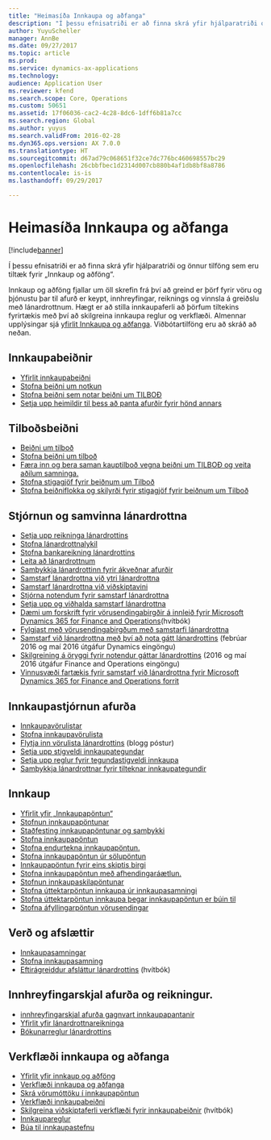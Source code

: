 ```yaml
---
title: "Heimasíða Innkaupa og aðfanga"
description: "Í þessu efnisatriði er að finna skrá yfir hjálparatriði og önnur tilföng sem eru tiltæk fyrir „Innkaup og aðföng“."
author: YuyuScheller
manager: AnnBe
ms.date: 09/27/2017
ms.topic: article
ms.prod: 
ms.service: dynamics-ax-applications
ms.technology: 
audience: Application User
ms.reviewer: kfend
ms.search.scope: Core, Operations
ms.custom: 50651
ms.assetid: 17f06036-cac2-4c28-8dc6-1dff6b81a7cc
ms.search.region: Global
ms.author: yuyus
ms.search.validFrom: 2016-02-28
ms.dyn365.ops.version: AX 7.0.0
ms.translationtype: HT
ms.sourcegitcommit: d67ad79c068651f32ce7dc776bc460698557bc29
ms.openlocfilehash: 26cbbfbec1d2314d007cb880b4af1db8bf8a8786
ms.contentlocale: is-is
ms.lasthandoff: 09/29/2017

---
```


# <a name="procurement-and-sourcing-home-page"></a>Heimasíða Innkaupa og aðfanga

[!include[banner](../includes/banner.md)]


Í þessu efnisatriði er að finna skrá yfir hjálparatriði og önnur tilföng sem eru tiltæk fyrir „Innkaup og aðföng“.

Innkaup og aðföng fjallar um öll skrefin frá því að greind er þörf fyrir vöru og þjónustu þar til afurð er keypt, innhreyfingar, reiknings og vinnsla á greiðslu með lánardrottnum. Hægt er að stilla innkaupaferli að þörfum tiltekins fyrirtækis með því að skilgreina innkaupa reglur og verkflæði. Almennar upplýsingar sjá [yfirlit Innkaupa og aðfanga](procurement-sourcing-overview.md). Viðbótartilföng eru að skráð að neðan.

## <a name="purchase-requisitions"></a>Innkaupabeiðnir
-   [Yfirlit innkaupabeiðni](purchase-requisitions-overview.md)
-   [Stofna beiðni um notkun](tasks/create-requisition-consumption.md)
-   [Stofna beiðni sem notar beiðni um TILBOÐ](tasks/create-requisition-uses-rfq.md)
-   [Setja upp heimildir til þess að panta afurðir fyrir hönd annars](tasks/set-up-permissions-ordering-products.md)

## <a name="requests-for-quotation"></a>Tilboðsbeiðni
-   [Beiðni um tilboð](request-quotations.md)
-   [Stofna beiðni um tilboð](tasks/create-request-quotation.md)
-   [Færa inn og bera saman kauptilboð vegna beiðni um TILBOÐ og veita aðilum samninga.](tasks/enter-compare-rfq-bids-award-contracts.md)
-   [Stofna stigagjöf fyrir beiðnum um Tilboð](tasks/create-scoring-method-rfqs.md)
-   [Stofna beiðniflokka og skilyrði fyrir stigagjöf fyrir beiðnum um Tilboð](tasks/create-solicitation-types-scoring-criteria-rfqs.md)

## <a name="vendor-management-and-collaboration"></a>Stjórnun og samvinna lánardrottna
-   [Setja upp reikninga lánardrottins](set-up-vendor-accounts.md)
-   [Stofna lánardrottnalykil](tasks/create-vendor-account.md)
-   [Stofna bankareikning lánardrottins](tasks/create-vendor-bank-account.md)
-   [Leita að lánardrottnum](tasks/search-vendors.md)
-   [Samþykkja lánardrottinn fyrir ákveðnar afurðir](tasks/approve-vendors-specific-products.md)
-   [Samstarf lánardrottna við ytri lánardrottna](vendor-collaboration-work-external-vendors.md)
-   [Samstarf lánardrottna við viðskiptavini](vendor-collaboration-work-customers-dynamics-365-operations.md)
-   [Stjórna notendum fyrir samstarf lánardrottna](manage-vendor-collaboration-users.md)
-   [Setja upp og viðhalda samstarf lánardrottna](set-up-maintain-vendor-collaboration.md)
-   [Dæmi um forskrift fyrir vörusendingabirgðir á innleið fyrir Microsoft Dynamics 365 for Finance and Operations](https://mbs.microsoft.com/customersource/northamerica/AX/learning/documentation/white-papers/InboundConsignmentInventoryDemoScriptDynamics365Operations)(hvítbók)
-   [Fylgjast með vörusendingabirgðum með samstarfi lánardrottna](../inventory/tasks/monitor-consignment-inventory-vendor-collaboration.md)
-   [Samstarf við lánardrottna með því að nota gátt lánardrottins](collaborate-vendors-vendor-portal.md)  (febrúar 2016 og maí 2016 útgáfur Dynamics eingöngu)
-   [Skilgreining á öryggi fyrir notendur gáttar lánardrottins](configure-security-vendor-portal-users.md) (2016 og maí 2016 útgáfur Finance and Operations eingöngu)
-   [Vinnusvæði fartækis fyrir samstarf við lánardrottna fyrir Microsoft Dynamics 365 for Finance and Operations forrit](vendor-collaboration-mobile-workspace.md)

## <a name="procurement-product-management"></a>Innkaupastjórnun afurða
-   [Innkaupavörulistar](procurement-catalogs.md)
-   [Stofna innkaupavörulista](tasks/create-procurement-catalog.md)
-   [Flytja inn vörulista lánardrottins](https://blogs.msdn.microsoft.com/dynamicsaxscm/2016/05/25/vendor-catalogs-in-dynamics-ax/) (blogg póstur)
-   [Setja upp stigveldi innkaupategundar](tasks/set-up-procurement-category-hierarchy.md)
-   [Setja upp reglur fyrir tegundastigveldi innkaupa](tasks/set-up-policies-procurement-category-hierarchies.md)
-   [Samþykkja lánardrottnar fyrir tilteknar innkaupategundir](tasks/approve-vendors-specific-procurement-categories.md)

## <a name="procurement"></a>Innkaup
-   [Yfirlit yfir „Innkaupapöntun“](purchase-order-overview.md)
-   [Stofnun innkaupapöntunar](purchase-order-creation.md)
-   [Staðfesting innkaupapöntunar og samþykki](purchase-order-approval-confirmation.md)
-   [Stofna innkaupapöntun](tasks/create-purchase-order.md)
-   [Stofna endurtekna innkaupapöntun.](tasks/create-repeat-purchase-order.md)
-   [Stofna innkaupapöntun úr sölupöntun](../sales-marketing/tasks/create-purchase-order-sales-order.md)
-   [Innkaupapöntun fyrir eins skiptis birgi](tasks/create-purchase-order-one-time-supplier.md)
-   [Stofna innkaupapöntun með afhendingaráætlun.](tasks/create-purchase-order-delivery-schedule.md)
-   [Stofnun innkaupaskilapöntunar](tasks/create-purchase-return-order.md)
-   [Stofna úttektarpöntun innkaupa úr innkaupasamningi](tasks/create-purchase-release-order-purchase-agreement.md)
-   [Stofna úttektarpöntun innkaupa þegar innkaupapöntun er búin til](tasks/create-purchase-release-order-creating-purchase-order.md)
-   [Stofna áfyllingarpöntun vörusendingar](../inventory/tasks/create-consignment-replenishment-order.md)

## <a name="prices-and-discounts"></a>Verð og afslættir
-   [Innkaupasamningar](purchase-agreements.md)
-   [Stofna innkaupasamning](tasks/create-purchase-agreement.md)
-   [Eftirágreiddur afsláttur lánardrottins](https://mbs.microsoft.com/customersource/northamerica/AX/learning/documentation/white-papers/Vendor_rebates) (hvítbók)

## <a name="product-receipt-and-invoicing"></a>Innhreyfingarskjal afurða og reikningur.
-   [innhreyfingarskjal afurða gagnvart innkaupapantanir](product-receipt-against-purchase-orders.md)
-   [Yfirlit yfir lánardrottnareikninga](../../financials/accounts-payable/vendor-invoices-overview.md)
-   [Bókunarreglur lánardrottins](../../financials/accounts-payable/vendor-posting-profiles.md)

## <a name="procurement-and-sourcing-workflows"></a>Verkflæði innkaupa og aðfanga
-   [Yfirlit yfir innkaup og aðföng](procurement-sourcing-overview.md)
-   [Verkflæði innkaupa og aðfanga](procurement-sourcing-workflows.md)
-   [Skrá vörumóttöku í innkaupapöntun](tasks/record-receipt-goods-purchase-order.md)
-   [Verkflæði innkaupabeiðni](purchase-requisitions-workflow.md)
-   [Skilgreina viðskiptaferli verkflæði fyrir innkaupabeiðnir](https://mbs.microsoft.com/customersource/Global/AX/learning/documentation/white-papers/Defining_business_process_workflows_for_purchase_requisitions) (hvítbók)
-   [Innkaupareglur](purchase-policies.md)
-   [Búa til innkaupastefnu](tasks/create-purchasing-policies.md)







